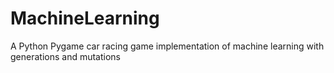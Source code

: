 # MachineLearning
A Python Pygame car racing game implementation of machine learning with generations and mutations
